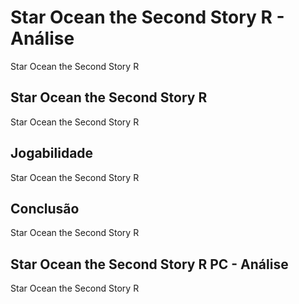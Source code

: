 ---
---

# Star Ocean the Second Story R - Análise

Star Ocean the Second Story R

## Star Ocean the Second Story R

Star Ocean the Second Story R

## Jogabilidade

Star Ocean the Second Story R

## Conclusão

Star Ocean the Second Story R

## Star Ocean the Second Story R PC - Análise

Star Ocean the Second Story R
